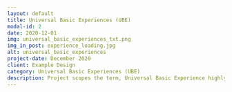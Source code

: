 ```yaml
---
layout: default
title: Universal Basic Experiences (UBE)
modal-id: 2
date: 2020-12-01
img: universal_basic_experiences_txt.png
img_in_post: experience_loading.jpg
alt: universal_basic_experiences
project-date: December 2020
client: Example Design
category: Universal Basic Experiences (UBE)
description: Project scopes the term, Universal Basic Experience highly relating to an individual, community basically in need or desire to engage with creative & intellectual work; experiencing and freely witnessing their ideation, creation/performance and impact processes in their highest achievable and inclusive form.
---
```

